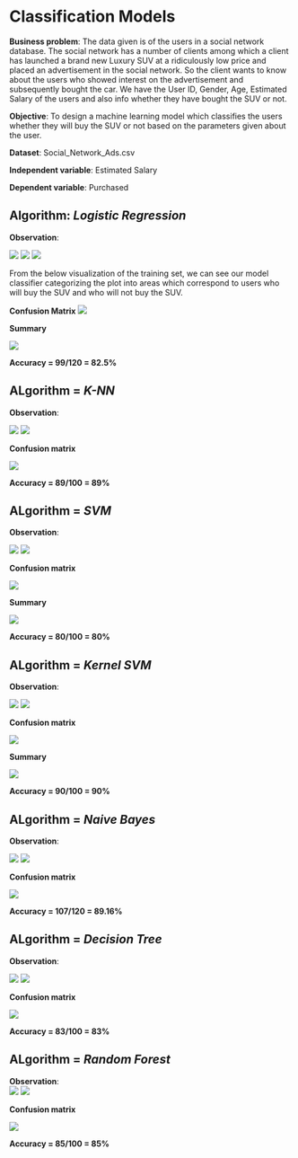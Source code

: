 Classification Models
===

**Business problem**: The data given is of the users in a social network database. The social network has a number of clients among which a client has launched  a brand new Luxury SUV at a ridiculously low price and placed an advertisement in the social network. So the client wants to know about the users who showed interest on the advertisement and subsequently bought the car.
We have the User ID, Gender, Age, Estimated Salary of the users and also info whether they have bought the SUV or not.  

**Objective**: To design a machine learning model which classifies the users whether they will buy the SUV or not based on the parameters given about the user.  

**Dataset**: Social_Network_Ads.csv  

**Independent variable**: Estimated Salary  

**Dependent variable**:  Purchased  


**Algorithm**: ***Logistic Regression***  
---

**Observation**:

![](images/Training_vis.PNG)      ![](images/Param.PNG)         ![](images/Test_vis.PNG)

From the below visualization of the training set, we can see our model classifier categorizing the plot into areas which correspond to users who will buy the SUV and who will not buy the SUV.  

**Confusion Matrix**  ![](images/accuracy.PNG)                    

**Summary**    

![](images/Summary.PNG)  


 **Accuracy = 99/120 = 82.5%**
 
 
 **ALgorithm** = ***K-NN***
 ---

**Observation**:

 ![](images/KNN_Training_vis.PNG)  ![](images/KNN_Test_vis.PNG)
 
 **Confusion matrix**
 
 ![](images/KNN_cm.PNG)
 
 **Accuracy = 89/100 = 89%**
 
 
 
 **ALgorithm** = ***SVM***
 ---  
**Observation**:

 ![](images/SVM_training_vis.PNG)     ![](images/SVM_test_vis.PNG)
 
 **Confusion matrix**
 
 ![](images/SVM_cm.PNG)
 
 **Summary**  
 
 ![](images/SVM_summary.PNG)
 
 **Accuracy = 80/100 = 80%**
 
 
 
 
 
 **ALgorithm** = ***Kernel SVM*** 
 ---  
 **Observation**:  
 
 ![](images/KernalSVM_training_vis.PNG)     ![](images/KernalSVM_test_vis.PNG)
 
 **Confusion matrix**
 
 ![](images/KernalSVM_cm.PNG)
 
 **Summary**  
 
  ![](images/KernalSVM_summary.PNG)
 
 **Accuracy = 90/100 = 90%**
 
 
 
 
 **ALgorithm** = ***Naive Bayes***
 ---  
 **Observation**:  
 
 ![](images/Naive_Training_vis.PNG)  ![](images/Naive_Test_vis.PNG)
 
 **Confusion matrix**
 
 ![](images/Naive_cm.PNG)
 
 **Accuracy = 107/120 = 89.16%**
 
 
 **ALgorithm** = ***Decision Tree***
 ---  
 **Observation**:  
 
 ![](images/DTree_training_vis.PNG) ![](images/DTree_test_vis.PNG)
 
 **Confusion matrix**
 
 ![](images/DTree_cm.PNG)
 
 **Accuracy = 83/100 = 83%**
 
 
 **ALgorithm** = ***Random Forest***
 ---  
 **Observation**:  
![](images/RForest_training_vis.PNG)  ![](images/RForest_test_vis.PNG)
 
 **Confusion matrix**
 
 ![](images/RForest_cm.PNG)
 
 **Accuracy = 85/100 = 85%**
 
